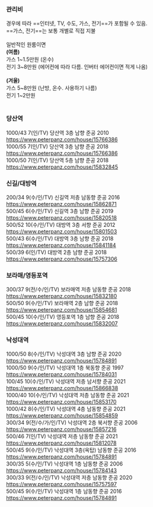 ### 관리비   
경우에 따라 ==인터넷, TV, 수도, 가스, 전기==가 포함될 수 있음.   
==가스, 전기==는 보통 개별로 직접 지불   
<br/>
일반적인 원룸이면   
**(여름)**   
가스 1~1.5만원 (온수)   
전기 3~8만원 (에어컨에 따라 다름. 인버터 에어컨이면 적게 나옴)   
<br/>
**(겨울)**   
가스 5~8만원 (난방, 온수. 사용하기 나름)   
전기 1~2만원   
<br/>

### 당산역   
1000/43     7(인/TV)          당산역     3층     남향     준공 2010     https://www.peterpanz.com/house/15766386   
1000/55     7(인/TV)          당산역     3층     남향     준공 2018     https://www.peterpanz.com/house/15766386   
1000/50     7(인/TV)          당산역     5층     남향     준공 2018     https://www.peterpanz.com/house/15832845   
   
   
### 신길/대방역   
200/34     9(수/인/TV)     신길역     저층     남동향     준공 2016     https://www.peterpanz.com/house/15862871   
500/45     6(수/인/TV)     신길역     3층     남향     준공 2019     https://www.peterpanz.com/house/15820518   
500/52     10(수/인/TV)     대방역     3층     서향     준공 2012     https://www.peterpanz.com/house/15801503   
500/43     6(수/인/TV)     대방역     3층     남향     준공 2018     https://www.peterpanz.com/house/15841184   
500/39     6(인/TV)          대방역     2층     남향     준공 2018     https://www.peterpanz.com/house/15757306   
   
   
### 보라매/영등포역   
300/37     9(전/수/인/TV)     보라매역     저층     남동향     준공 2018     https://www.peterpanz.com/house/15832180   
500/50     9(수/인/TV)     보라매역     2층     남향     준공 2018     https://www.peterpanz.com/house/15854681   
500/45     10(수/인/TV)     영등포역     1층     남향     준공 2018     https://www.peterpanz.com/house/15832007   
   
   
### 낙성대역   
1000/50     8(수/인/TV)     낙성대역     3층     남향     준공 2020     https://www.peterpanz.com/house/15784891   
1000/50     9(수/인/TV)     낙성대역     1층     북동향     준공 1997     https://www.peterpanz.com/house/15784031   
100/45     10(수/인/TV)     낙성대역     저층     남서향     준공 2021     https://www.peterpanz.com/house/15866838   
1000/40     10(수/인/TV)     낙성대역     저층     남동향     준공 2021     https://www.peterpanz.com/house/15853170   
1000/42     8(수/인/TV)     낙성대역     4층     남동향     준공 2021     https://www.peterpanz.com/house/15854859   
300/34     9(전/수/가/인/TV)     낙성대역     2층     북서향     준공 2006     https://www.peterpanz.com/house/15857216   
500/46     7(인/TV)          낙성대역     저층     남동향     준공 2021     https://www.peterpanz.com/house/15812078   
500/45     9(수/인/TV)     낙성대역     3층(옥탑)     남동향     준공 2016     https://www.peterpanz.com/house/15784891   
300/35     5(수/인/TV)     낙성대역     1층     남동향     준공 2006     https://www.peterpanz.com/house/15784143   
300/33     9(전/수/인/TV)     낙성대역     저층     남동향     준공 2020     https://www.peterpanz.com/house/15757597   
500/45     9(수/인/TV)     낙성대역     1층     남동향     준공 2016     https://www.peterpanz.com/house/15784891   
